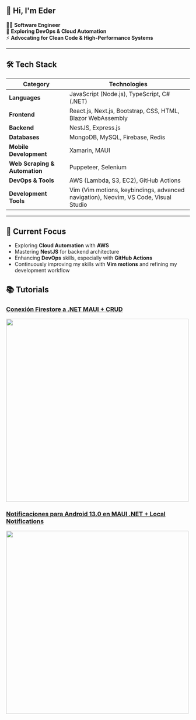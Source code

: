 ## 👋 Hi, I'm Eder  

👨‍💻 **Software Engineer**  
🚀 **Exploring DevOps & Cloud Automation**  
⚡ **Advocating for Clean Code & High-Performance Systems**  

---

## 🛠️ Tech Stack

| **Category**            | **Technologies**                                                                 |
|-------------------------|----------------------------------------------------------------------------------|
| **Languages**           | JavaScript (Node.js), TypeScript, C# (.NET)                                     |
| **Frontend**            | React.js, Next.js, Bootstrap, CSS, HTML, Blazor WebAssembly                     |
| **Backend**             | NestJS, Express.js                                                              |
| **Databases**           | MongoDB, MySQL, Firebase, Redis                                                 |
| **Mobile Development**  | Xamarin, MAUI                                                                   |
| **Web Scraping & Automation** | Puppeteer, Selenium                                                         |
| **DevOps & Tools**      | AWS (Lambda, S3, EC2), GitHub Actions                                           |
| **Development Tools**   | Vim (Vim motions, keybindings, advanced navigation), Neovim, VS Code, Visual Studio |

---

## 🚀 Current Focus  
- Exploring **Cloud Automation** with **AWS**  
- Mastering **NestJS** for backend architecture  
- Enhancing **DevOps** skills, especially with **GitHub Actions**
- Continuously improving my skills with **Vim motions** and refining my development workflow  

## 📚 Tutorials

### [Conexión Firestore a .NET MAUI + CRUD](https://www.youtube.com/watch?v=NrZZew3AR4s&t=541s&ab_channel=Eddyoe)
<a href="https://www.youtube.com/watch?v=NrZZew3AR4s&t=541s&ab_channel=Eddyoe">
  <img src="https://img.youtube.com/vi/NrZZew3AR4s/maxresdefault.jpg" width="500"/>
</a>

### [Notificaciones para Android 13.0 en MAUI .NET + Local Notifications](https://www.youtube.com/watch?v=bjuhFDIEe1c&t=402s&ab_channel=Eddyoe)
<a href="https://www.youtube.com/watch?v=bjuhFDIEe1c&t=402s&ab_channel=Eddyoe">
  <img src="https://img.youtube.com/vi/bjuhFDIEe1c/maxresdefault.jpg" width="500"/>
</a>

<!--
**Ederjoel26/Ederjoel26** is a ✨ _special_ ✨ repository because its `README.md` (this file) appears on your GitHub profile.

Here are some ideas to get you started:

- 🔭 I’m currently working on ...
- 🌱 I’m currently learning ...
- 👯 I’m looking to collaborate on ...
- 🤔 I’m looking for help with ...
- 💬 Ask me about ...
- 📫 How to reach me: ...
- 😄 Pronouns: ...
- ⚡ Fun fact: ...
-->
